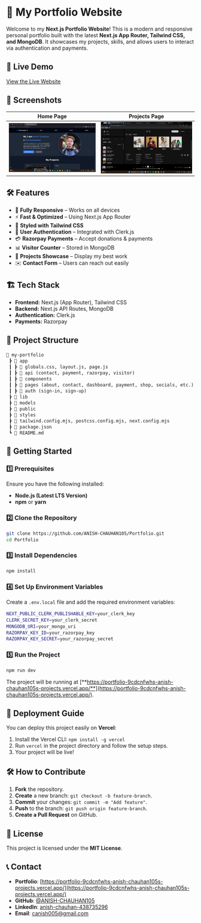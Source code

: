 # 🚀 My Portfolio Website

Welcome to my **Next.js Portfolio Website**! This is a modern and responsive personal portfolio built with the latest **Next.js App Router, Tailwind CSS, and MongoDB**. It showcases my projects, skills, and allows users to interact via authentication and payments.

## 🔗 Live Demo

[View the Live Website](https://portfolio-9cdcnfwhs-anish-chauhan105s-projects.vercel.app/)

## 📸 Screenshots

| Home Page | Projects Page |
| --------- | ------------- |
| ![Home](public/project2.png) | ![Projects](public/project1.png) |

## 🛠️ Features

- 🌟 **Fully Responsive** – Works on all devices
- ⚡ **Fast & Optimized** – Using Next.js App Router
- 🎨 **Styled with Tailwind CSS**
- 🔐 **User Authentication** – Integrated with Clerk.js
- 💳 **Razorpay Payments** – Accept donations & payments
- 📊 **Visitor Counter** – Stored in MongoDB
- 📂 **Projects Showcase** – Display my best work
- ✉️ **Contact Form** – Users can reach out easily

## 🏗️ Tech Stack

- **Frontend:** Next.js (App Router), Tailwind CSS
- **Backend:** Next.js API Routes, MongoDB
- **Authentication:** Clerk.js
- **Payments:** Razorpay

## 📂 Project Structure

```
📁 my-portfolio
 ┣ 📂 app  
 ┃ ┣ 📜 globals.css, layout.js, page.js  
 ┃ ┣ 📂 api (contact, payment, razorpay, visitor)  
 ┃ ┣ 📂 components  
 ┃ ┣ 📂 pages (about, contact, dashboard, payment, shop, socials, etc.)  
 ┃ ┣ 📂 auth (sign-in, sign-up)  
 ┣ 📂 lib  
 ┣ 📂 models  
 ┣ 📂 public  
 ┣ 📂 styles  
 ┣ 📄 tailwind.config.mjs, postcss.config.mjs, next.config.mjs  
 ┣ 📄 package.json  
 ┗ 📄 README.md  

```

## 🚀 Getting Started

### 1️⃣ Prerequisites

Ensure you have the following installed:
- **Node.js (Latest LTS Version)**
- **npm** or **yarn**

### 2️⃣ Clone the Repository

```sh
git clone https://github.com/ANISH-CHAUHAN105/Portfolio.git
cd Portfolio
```

### 3️⃣ Install Dependencies

```sh
npm install
```

### 4️⃣ Set Up Environment Variables

Create a `.env.local` file and add the required environment variables:

```sh
NEXT_PUBLIC_CLERK_PUBLISHABLE_KEY=your_clerk_key
CLERK_SECRET_KEY=your_clerk_secret
MONGODB_URI=your_mongo_uri
RAZORPAY_KEY_ID=your_razorpay_key
RAZORPAY_KEY_SECRET=your_razorpay_secret
```

### 5️⃣ Run the Project

```sh
npm run dev
```

The project will be running at [**https://portfolio-9cdcnfwhs-anish-chauhan105s-projects.vercel.app/**](https://portfolio-9cdcnfwhs-anish-chauhan105s-projects.vercel.app/).

## 🚀 Deployment Guide

You can deploy this project easily on **Vercel**:
1. Install the Vercel CLI: `npm install -g vercel`
2. Run `vercel` in the project directory and follow the setup steps.
3. Your project will be live!

## 🛠️ How to Contribute

1. **Fork** the repository.
2. **Create** a new branch: `git checkout -b feature-branch`.
3. **Commit** your changes: `git commit -m "Add feature"`.
4. **Push** to the branch: `git push origin feature-branch`.
5. **Create a Pull Request** on GitHub.

## 📜 License

This project is licensed under the **MIT License**.

## 📞 Contact

- **Portfolio**: [https://portfolio-9cdcnfwhs-anish-chauhan105s-projects.vercel.app/](https://portfolio-9cdcnfwhs-anish-chauhan105s-projects.vercel.app/)
- **GitHub**: [@ANISH-CHAUHAN105](https://github.com/ANISH-CHAUHAN105)
- **LinkedIn**: [anish-chauhan-438735296](https://www.linkedin.com/in/anish-chauhan-438735296/) 
- **Email**: [canish005@gmail.com](mailto:canish005@gmail.com) 

